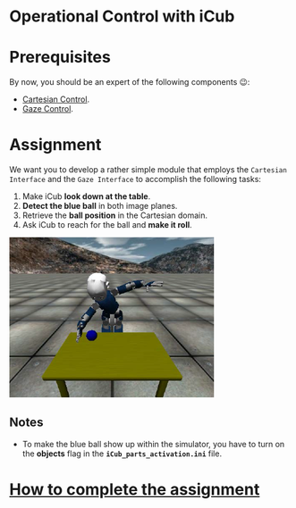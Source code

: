 Operational Control with iCub
=============================

# Prerequisites
By now, you should be an expert of the following components :wink::
- [Cartesian Control](http://wiki.icub.org/iCub/main/dox/html/icub_cartesian_interface.html).
- [Gaze Control](http://wiki.icub.org/iCub/main/dox/html/icub_gaze_interface.html).

# Assignment
We want you to develop a rather simple module that employs the `Cartesian Interface`
and the `Gaze Interface` to accomplish the following tasks:

1. Make iCub **look down at the table**.
2. **Detect the blue ball** in both image planes.
3. Retrieve the **ball position** in the Cartesian domain.
4. Ask iCub to reach for the ball and **make it roll**.

![snapshot](/misc/snapshot.png)

## Notes
- To make the blue ball show up within the simulator, you have to turn on the
**objects** flag in the **`iCub_parts_activation.ini`** file.

# [How to complete the assignment](https://github.com/robotology/robotology.github.io/wiki/How-to-complete-assignments)
